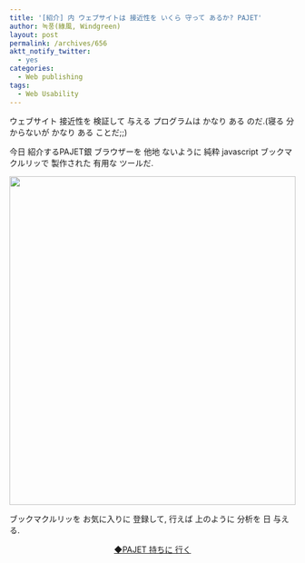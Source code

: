 ```yaml
---
title: '[紹介] 内 ウェブサイトは 接近性を いくら 守って あるか? PAJET'
author: 녹풍(綠風, Windgreen)
layout: post
permalink: /archives/656
aktt_notify_twitter:
  - yes
categories:
  - Web publishing
tags:
  - Web Usability
---
```

ウェブサイト 接近性を 検証して 与える プログラムは かなり ある のだ.(寝る 分からないが かなり ある ことだ;;)

今日 紹介するPAJET銀 ブラウザーを 他地 ないように 純粋 javascript ブックマクルリッで 製作された 有用な ツールだ.

<p style="text-align: center;">
  <img class="aligncenter" src="https://dl.dropbox.com/u/15546257/blog/mytory/PAJET.png" alt="" height="579" width="504" />
</p>

ブックマクルリッを お気に入りに 登録して, 行えば 上のように 分析を 日 与える.

<p style="text-align: center;">
  <a target="_top" href="http://mydeute.com/was/pajet.html">◆PAJET 持ちに 行く</a>
</p>